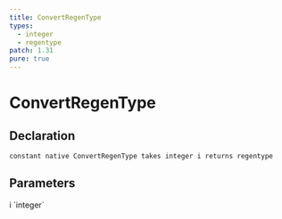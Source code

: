 ```yaml
---
title: ConvertRegenType
types:
  - integer
  - regentype
patch: 1.31
pure: true
---
```


# ConvertRegenType

## Declaration

```
constant native ConvertRegenType takes integer i returns regentype
```

## Parameters
<dl>
  <dt>i `integer`</dt>
  <dd></dd>
</dl>